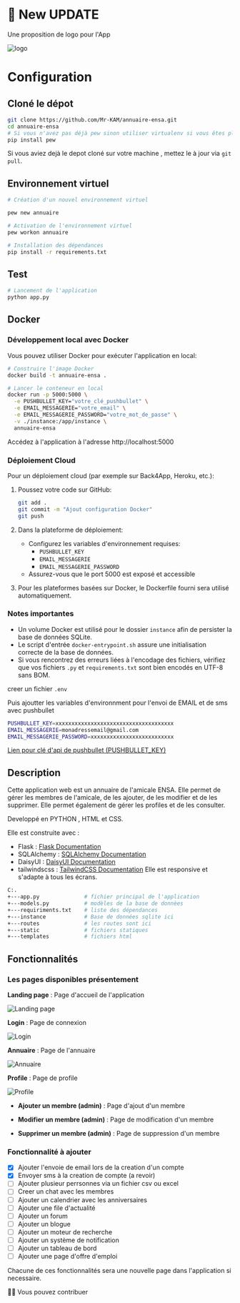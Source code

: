 
# 🥳 New UPDATE

Une proposition de logo pour l'App

![logo](./static/assets/images/logo2.png)
# Configuration

## Cloné le dépot

```bash
git clone https://github.com/Mr-KAM/annuaire-ensa.git
cd annuaire-ensa
# Si vous n'avez pas déjà pew sinon utiliser virtualenv si vous êtes pls à la aise avec.
pip install pew
```

Si vous aviez dejà le depot cloné sur votre machine , mettez le à jour via `git pull`.

## Environnement virtuel

```bash
# Création d'un nouvel environnement virtuel

pew new annuaire

# Activation de l'environnement virtuel
pew workon annuaire

# Installation des dépendances
pip install -r requirements.txt
```

## Test

```bash
# Lancement de l'application
python app.py
```

## Docker

### Développement local avec Docker

Vous pouvez utiliser Docker pour exécuter l'application en local:

```bash
# Construire l'image Docker
docker build -t annuaire-ensa .

# Lancer le conteneur en local
docker run -p 5000:5000 \
  -e PUSHBULLET_KEY="votre_clé_pushbullet" \
  -e EMAIL_MESSAGERIE="votre_email" \
  -e EMAIL_MESSAGERIE_PASSWORD="votre_mot_de_passe" \
  -v ./instance:/app/instance \
  annuaire-ensa
```

Accédez à l'application à l'adresse http://localhost:5000

### Déploiement Cloud

Pour un déploiement cloud (par exemple sur Back4App, Heroku, etc.):

1. Poussez votre code sur GitHub:
   ```bash
   git add .
   git commit -m "Ajout configuration Docker"
   git push
   ```

2. Dans la plateforme de déploiement:
   - Configurez les variables d'environnement requises:
     - `PUSHBULLET_KEY`
     - `EMAIL_MESSAGERIE`
     - `EMAIL_MESSAGERIE_PASSWORD`
   - Assurez-vous que le port 5000 est exposé et accessible

3. Pour les plateformes basées sur Docker, le Dockerfile fourni sera utilisé automatiquement.

### Notes importantes

- Un volume Docker est utilisé pour le dossier `instance` afin de persister la base de données SQLite.
- Le script d'entrée `docker-entrypoint.sh` assure une initialisation correcte de la base de données.
- Si vous rencontrez des erreurs liées à l'encodage des fichiers, vérifiez que vos fichiers `.py` et `requirements.txt` sont bien encodés en UTF-8 sans BOM.

creer un fichier
`.env`

Puis ajoutter les variables d'environnment pour l'envoi de EMAIL et de sms avec pushbullet


```bash
PUSHBULLET_KEY=xxxxxxxxxxxxxxxxxxxxxxxxxxxxxxxxxxxxx
EMAIL_MESSAGERIE=monadressemail@gmail.com
EMAIL_MESSAGERIE_PASSWORD=xxxxxxxxxxxxxxxxxxxxxxxxxx
```

[Lien pour clé d'api de pushbullet (PUSHBULLET_KEY)](https://www.pushbullet.com/#settings/account)
## Description

Cette application web est un annuaire de l'amicale ENSA. Elle permet de gérer les membres de l'amicale, de les ajouter, de les modifier et de les supprimer. Elle permet également de gérer les profiles et de les consulter.

Developpé en PYTHON , HTML et CSS.

Elle est construite avec :

- Flask : [Flask Documentation](https://flask.palletsprojects.com/en/stable/)
- SQLAlchemy : [SQLAlchemy Documentation](https://docs.sqlalchemy.org/en/20/intro.html#installation)
- DaisyUI : [DaisyUI Documentation](https://daisyui.com/docs/v5/)
- tailwindscss : [TailwindCSS Documentation](https://tailwindcss.com/docs/installation)
Elle est responsive et s'adapte à tous les écrans.


```bash
C:.
+---app.py              # fichier principal de l'application
+---models.py           # modèles de la base de donnèes
+---requiriments.txt    # liste des dépendances
+---instance            # Base de données sqlite ici
+---routes              # les routes sont ici
+---static              # fichiers statiques
+---templates           # fichiers html

```

## Fonctionnalités

### Les pages disponibles présentement

**Landing page** : Page d'accueil de l'application

![Landing page](./static/assets/images/screenshot/landing.png)

**Login** : Page de connexion

![Login](./static/assets/images/screenshot/login.png)

**Annuaire** : Page de l'annuaire

![Annuaire](./static/assets/images/screenshot/annuaire.png)

**Profile** : Page de profile

![Profile](./static/assets/images/screenshot/profile.png)

- **Ajouter un membre (admin)** : Page d'ajout d'un membre

- **Modifier un membre (admin)** : Page de modification d'un membre

- **Supprimer un membre (admin)** : Page de suppression d'un membre

### Fonctionnalité à ajouter

- [x] Ajouter l'envoie de email lors de la creation d'un compte
- [x] Envoyer sms à la creation de compte (a revoir)
- [ ] Ajouter plusieur perrsonnes via un fichier csv ou excel
- [ ] Creer un chat avec les membres
- [ ] Ajouter un calendrier avec les anniversaires
- [ ] Ajouter une file d'actualité
- [ ] Ajouter un forum
- [ ] Ajouter un blogue
- [ ] Ajouter un moteur de recherche
- [ ] Ajouter un système de notification
- [ ] Ajouter un tableau de bord
- [ ] Ajouter une page d'offre d'emploi

Chacune de ces fonctionnalités sera une nouvelle page dans l'application si necessaire.

🙎🏿 Vous pouvez contribuer
